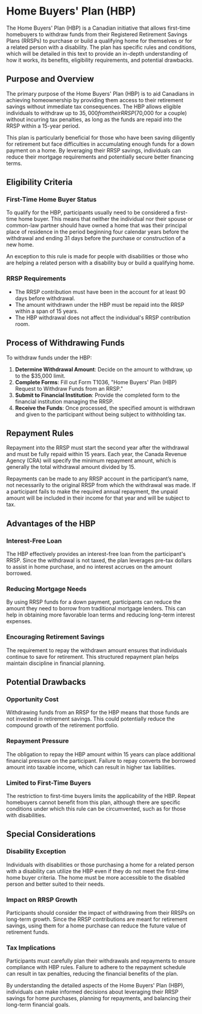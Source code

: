 # Home Buyers' Plan (HBP)

The Home Buyers' Plan (HBP) is a Canadian initiative that allows first-time homebuyers to withdraw funds from their Registered Retirement Savings Plans (RRSPs) to purchase or build a qualifying home for themselves or for a related person with a disability. The plan has specific rules and conditions, which will be detailed in this text to provide an in-depth understanding of how it works, its benefits, eligibility requirements, and potential drawbacks.

## Purpose and Overview

The primary purpose of the Home Buyers' Plan (HBP) is to aid Canadians in achieving homeownership by providing them access to their retirement savings without immediate tax consequences. The HBP allows eligible individuals to withdraw up to $35,000 from their RRSP ($70,000 for a couple) without incurring tax penalties, as long as the funds are repaid into the RRSP within a 15-year period.

This plan is particularly beneficial for those who have been saving diligently for retirement but face difficulties in accumulating enough funds for a down payment on a home. By leveraging their RRSP savings, individuals can reduce their mortgage requirements and potentially secure better financing terms.

## Eligibility Criteria

### First-Time Home Buyer Status

To qualify for the HBP, participants usually need to be considered a first-time home buyer. This means that neither the individual nor their spouse or common-law partner should have owned a home that was their principal place of residence in the period beginning four calendar years before the withdrawal and ending 31 days before the purchase or construction of a new home.

An exception to this rule is made for people with disabilities or those who are helping a related person with a disability buy or build a qualifying home.

### RRSP Requirements

- The RRSP contribution must have been in the account for at least 90 days before withdrawal.
- The amount withdrawn under the HBP must be repaid into the RRSP within a span of 15 years.
- The HBP withdrawal does not affect the individual's RRSP contribution room.

## Process of Withdrawing Funds

To withdraw funds under the HBP:

1. **Determine Withdrawal Amount**: Decide on the amount to withdraw, up to the $35,000 limit.
2. **Complete Forms**: Fill out Form T1036, "Home Buyers' Plan (HBP) Request to Withdraw Funds from an RRSP."
3. **Submit to Financial Institution**: Provide the completed form to the financial institution managing the RRSP.
4. **Receive the Funds**: Once processed, the specified amount is withdrawn and given to the participant without being subject to withholding tax.

## Repayment Rules

Repayment into the RRSP must start the second year after the withdrawal and must be fully repaid within 15 years. Each year, the Canada Revenue Agency (CRA) will specify the minimum repayment amount, which is generally the total withdrawal amount divided by 15.

Repayments can be made to any RRSP account in the participant’s name, not necessarily to the original RRSP from which the withdrawal was made. If a participant fails to make the required annual repayment, the unpaid amount will be included in their income for that year and will be subject to tax.

## Advantages of the HBP

### Interest-Free Loan

The HBP effectively provides an interest-free loan from the participant's RRSP. Since the withdrawal is not taxed, the plan leverages pre-tax dollars to assist in home purchase, and no interest accrues on the amount borrowed.

### Reducing Mortgage Needs

By using RRSP funds for a down payment, participants can reduce the amount they need to borrow from traditional mortgage lenders. This can help in obtaining more favorable loan terms and reducing long-term interest expenses.

### Encouraging Retirement Savings

The requirement to repay the withdrawn amount ensures that individuals continue to save for retirement. This structured repayment plan helps maintain discipline in financial planning.

## Potential Drawbacks

### Opportunity Cost

Withdrawing funds from an RRSP for the HBP means that those funds are not invested in retirement savings. This could potentially reduce the compound growth of the retirement portfolio.

### Repayment Pressure

The obligation to repay the HBP amount within 15 years can place additional financial pressure on the participant. Failure to repay converts the borrowed amount into taxable income, which can result in higher tax liabilities.

### Limited to First-Time Buyers

The restriction to first-time buyers limits the applicability of the HBP. Repeat homebuyers cannot benefit from this plan, although there are specific conditions under which this rule can be circumvented, such as for those with disabilities.

## Special Considerations

### Disability Exception

Individuals with disabilities or those purchasing a home for a related person with a disability can utilize the HBP even if they do not meet the first-time home buyer criteria. The home must be more accessible to the disabled person and better suited to their needs.

### Impact on RRSP Growth

Participants should consider the impact of withdrawing from their RRSPs on long-term growth. Since the RRSP contributions are meant for retirement savings, using them for a home purchase can reduce the future value of retirement funds. 

### Tax Implications

Participants must carefully plan their withdrawals and repayments to ensure compliance with HBP rules. Failure to adhere to the repayment schedule can result in tax penalties, reducing the financial benefits of the plan.

By understanding the detailed aspects of the Home Buyers' Plan (HBP), individuals can make informed decisions about leveraging their RRSP savings for home purchases, planning for repayments, and balancing their long-term financial goals.